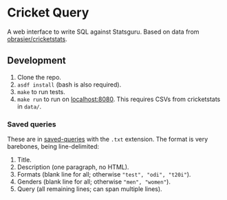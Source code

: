 # Cricket Query

A web interface to write SQL against Statsguru. Based on data from
[obrasier/cricketstats](https://github.com/obrasier/cricketstats).

## Development

1. Clone the repo.
2. `asdf install` (bash is also required).
3. `make` to run tests.
4. `make run` to run on [localhost:8080](http://localhost:8080). This
   requires CSVs from cricketstats in `data/`.

### Saved queries

These are in [saved-queries](saved-queries) with the `.txt` extension.
The format is very barebones, being line-delimited:

1. Title.
2. Description (one paragraph, no HTML).
3. Formats (blank line for all; otherwise `"test", "odi", "t20i"`).
4. Genders (blank line for all; otherwise `"men", "women"`).
5. Query (all remaining lines; can span multiple lines).
